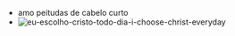 - amo peitudas de cabelo curto
- ![eu-escolho-cristo-todo-dia-i-choose-christ-everyday](https://github.com/user-attachments/assets/ea62897e-ec81-4d27-aecd-3ceef8eddb0a)
